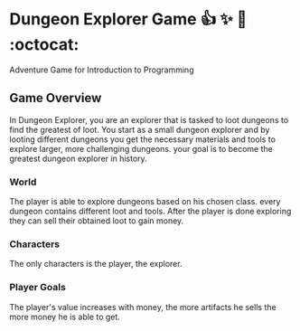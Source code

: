 # Dungeon Explorer Game :+1: :sparkles: :tada: :octocat: 
Adventure Game for Introduction to Programming

## Game Overview
In Dungeon Explorer, you are an explorer that is tasked to loot dungeons to find the greatest of loot. You start as a small dungeon explorer and by looting different dungeons you get the necessary materials and  tools to explore larger, more challenging dungeons. your goal is to become the greatest dungeon explorer in history.

### World
The player is able to explore dungeons based on his chosen class. every dungeon contains different loot and tools. After the player is done exploring they can sell their obtained loot to gain money.

### Characters
The only characters is the player, the explorer.

### Player Goals
The player's value increases with money, the more artifacts he sells the more money he is able to get. 

